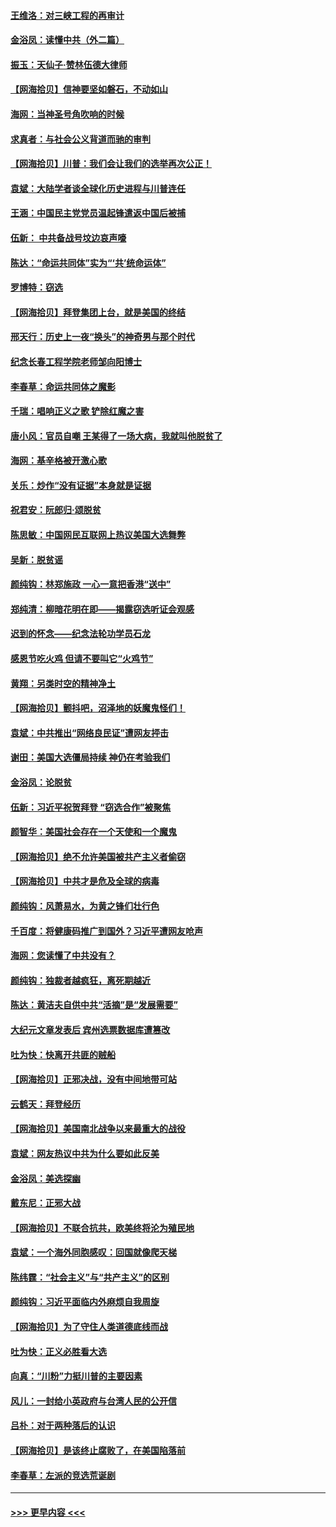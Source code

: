 #### [王维洛：对三峡工程的再审计](../pages/nsc993/n12598436.md?t=12060651) 
#### [金浴凤：读懂中共（外二篇）](../pages/nsc993/n12597943.md?t=12060651) 
#### [振玉：天仙子‧赞林伍德大律师](../pages/nsc993/n12597929.md?t=12060651) 
#### [【网海拾贝】信神要坚如磐石，不动如山](../pages/nsc993/n12597901.md?t=12060651) 
#### [海网：当神圣号角吹响的时候](../pages/nsc993/n12595891.md?t=12060651) 
#### [求真者：与社会公义背道而驰的审判](../pages/nsc993/n12595868.md?t=12060651) 
#### [【网海拾贝】川普：我们会让我们的选举再次公正！](../pages/nsc993/n12594930.md?t=12060651) 
#### [袁斌：大陆学者谈全球化历史进程与川普连任](../pages/nsc993/n12594690.md?t=12060651) 
#### [王涵：中国民主党党员温起锋遣返中国后被捕](../pages/nsc993/n12594540.md?t=12060651) 
#### [伍新： 中共备战号坟边哀声嚎](../pages/nsc993/n12593086.md?t=12060651) 
#### [陈达：“命运共同体”实为“‘共’统命运体”](../pages/nsc993/n12590865.md?t=12060651) 
#### [罗博特：窃选](../pages/nsc993/n12590619.md?t=12060651) 
#### [【网海拾贝】拜登集团上台，就是美国的终结](../pages/nsc993/n12589725.md?t=12060651) 
#### [邢天行：历史上一夜“换头”的神奇男与那个时代](../pages/nsc993/n12589424.md?t=12060651) 
#### [纪念长春工程学院老师邹向阳博士](../pages/nsc993/n12585390.md?t=12060651) 
#### [李春草：命运共同体之魔影](../pages/nsc993/n12585026.md?t=12060651) 
#### [千瑞：唱响正义之歌 铲除红魔之害](../pages/nsc993/n12585002.md?t=12060651) 
#### [唐小风：官员自嘲 王某得了一场大病，我就叫他脱贫了](../pages/nsc993/n12584981.md?t=12060651) 
#### [海网：基辛格被开激心歌](../pages/nsc993/n12584946.md?t=12060651) 
#### [关乐：炒作“没有证据”本身就是证据](../pages/nsc993/n12583146.md?t=12060651) 
#### [祝君安：阮郎归‧颂脱贫](../pages/nsc993/n12583119.md?t=12060651) 
#### [陈思敏：中国网民互联网上热议美国大选舞弊](../pages/nsc993/n12582845.md?t=12060651) 
#### [吴新：脱贫谣](../pages/nsc993/n12580839.md?t=12060651) 
#### [颜纯钩：林郑施政 一心一意把香港“送中”](../pages/nsc993/n12580805.md?t=12060651) 
#### [郑纯清：柳暗花明在即——揭露窃选听证会观感](../pages/nsc993/n12580795.md?t=12060651) 
#### [迟到的怀念——纪念法轮功学员石龙](../pages/nsc993/n12580245.md?t=12060651) 
#### [感恩节吃火鸡  但请不要叫它“火鸡节”](../pages/nsc993/n12580252.md?t=12060651) 
#### [黄翔：另类时空的精神净土](../pages/nsc993/n12578638.md?t=12060651) 
#### [【网海拾贝】颤抖吧，沼泽地的妖魔鬼怪们！](../pages/nsc993/n12578552.md?t=12060651) 
#### [袁斌：中共推出“网络良民证”遭网友抨击](../pages/nsc993/n12578511.md?t=12060651) 
#### [谢田：美国大选僵局持续 神仍在考验我们](../pages/nsc993/n12577432.md?t=12060651) 
#### [金浴凤：论脱贫](../pages/nsc993/n12576386.md?t=12060651) 
#### [伍新：习近平祝贺拜登 “窃选合作”被聚焦](../pages/nsc993/n12576358.md?t=12060651) 
#### [颜智华：美国社会存在一个天使和一个魔鬼](../pages/nsc993/n12574299.md?t=12060651) 
#### [【网海拾贝】绝不允许美国被共产主义者偷窃](../pages/nsc993/n12573396.md?t=12060651) 
#### [【网海拾贝】中共才是危及全球的病毒](../pages/nsc993/n12571204.md?t=12060651) 
#### [颜纯钩：风萧易水，为黄之锋们壮行色](../pages/nsc993/n12571487.md?t=12060651) 
#### [千百度：将健康码推广到国外？习近平遭网友呛声](../pages/nsc993/n12570808.md?t=12060651) 
#### [海网：您读懂了中共没有？](../pages/nsc993/n12570487.md?t=12060651) 
#### [颜纯钩：独裁者越疯狂，离死期越近](../pages/nsc993/n12569055.md?t=12060651) 
#### [陈达：黄洁夫自供中共“活摘”是“发展需要”](../pages/nsc993/n12568541.md?t=12060651) 
#### [大纪元文章发表后 宾州选票数据库遭篡改](../pages/nsc993/n12568105.md?t=12060651) 
#### [吐为快：快离开共匪的贼船](../pages/nsc993/n12568462.md?t=12060651) 
#### [【网海拾贝】正邪决战，没有中间地带可站](../pages/nsc993/n12568439.md?t=12060651) 
#### [云鹤天：拜登经历](../pages/nsc993/n12567294.md?t=12060651) 
#### [【网海拾贝】美国南北战争以来最重大的战役](../pages/nsc993/n12567247.md?t=12060651) 
#### [袁斌：网友热议中共为什么要如此反美](../pages/nsc993/n12567162.md?t=12060651) 
#### [金浴凤：美选探幽](../pages/nsc993/n12567147.md?t=12060651) 
#### [戴东尼：正邪大战](../pages/nsc993/n12567033.md?t=12060651) 
#### [【网海拾贝】不联合抗共，欧美终将沦为殖民地](../pages/nsc993/n12565068.md?t=12060651) 
#### [袁斌：一个海外同胞感叹：回国就像爬天梯](../pages/nsc993/n12564986.md?t=12060651) 
#### [陈纬霆：“社会主义”与“共产主义”的区别](../pages/nsc993/n12562417.md?t=12060651) 
#### [颜纯钩：习近平面临内外麻烦自我周旋](../pages/nsc993/n12563356.md?t=12060651) 
#### [【网海拾贝】为了守住人类道德底线而战](../pages/nsc993/n12562542.md?t=12060651) 
#### [吐为快：正义必胜看大选](../pages/nsc993/n12561967.md?t=12060651) 
#### [向真：“川粉”力挺川普的主要因素](../pages/nsc993/n12560774.md?t=12060651) 
#### [风儿：一封给小英政府与台湾人民的公开信](../pages/nsc993/n12560581.md?t=12060651) 
#### [吕朴：对于两种落后的认识](../pages/nsc993/n12560492.md?t=12060651) 
#### [【网海拾贝】是该终止腐败了，在美国陷落前](../pages/nsc993/n12559936.md?t=12060651) 
#### [李春草：左派的竞选荒诞剧](../pages/nsc993/n12558380.md?t=12060651) 

----
#### [ >>> 更早内容 <<< ](../indexes/nsc993-earlier.md)
